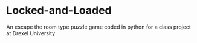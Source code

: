 # Locked-and-Loaded
An escape the room type puzzle game coded in python for a class project at Drexel University
